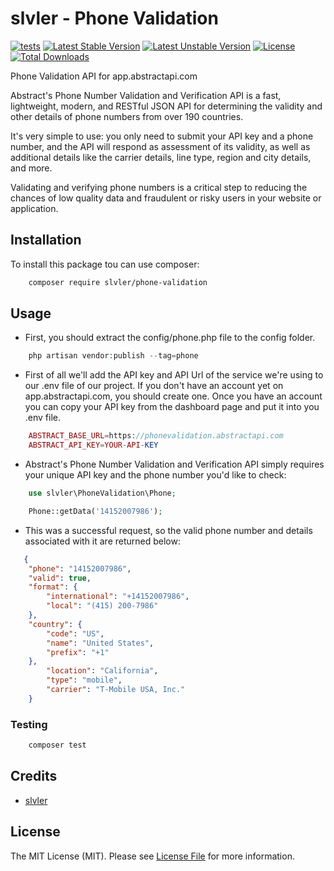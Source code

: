 # slvler - Phone Validation

[![tests](https://github.com/slvler/phone-validation/actions/workflows/tests.yml/badge.svg)](https://github.com/slvler/phone-validation/actions/workflows/tests.yml)
[![Latest Stable Version](http://poser.pugx.org/slvler/phone-validation/v)](https://packagist.org/packages/slvler/phone-validation)
[![Latest Unstable Version](http://poser.pugx.org/slvler/phone-validation/v/unstable)](https://packagist.org/packages/slvler/phone-validation)
[![License](http://poser.pugx.org/slvler/phone-validation/license)](https://packagist.org/packages/slvler/phone-validation)
[![Total Downloads](http://poser.pugx.org/slvler/phone-validation/downloads)](https://packagist.org/packages/slvler/phone-validation)

Phone Validation API for app.abstractapi.com

Abstract's Phone Number Validation and Verification API is a fast, lightweight, modern, and RESTful JSON API for determining the validity and other details of phone numbers from over 190 countries.

It's very simple to use: you only need to submit your API key and a phone number, and the API will respond as assessment of its validity, as well as additional details like the carrier details, line type, region and city details, and more.

Validating and verifying phone numbers is a critical step to reducing the chances of low quality data and fraudulent or risky users in your website or application.


## Installation

To install this package tou can use composer:

```bash
    composer require slvler/phone-validation
```
## Usage

- First, you should extract the config/phone.php file to the config folder. 

```php
    php artisan vendor:publish --tag=phone
```


- First of all we'll add the API key and API Url of the service we're using to our .env file of our project. If you don't have an account yet on app.abstractapi.com, you should create one. Once you have an account you can copy your API key from the dashboard page and put it into you .env file.


```php
    ABSTRACT_BASE_URL=https://phonevalidation.abstractapi.com
    ABSTRACT_API_KEY=YOUR-API-KEY
```

- Abstract's Phone Number Validation and Verification API simply requires your unique API key and the phone number you'd like to check:

```php
    use slvler\PhoneValidation\Phone;

    Phone::getData('14152007986');
```

- This was a successful request, so the valid phone number and details associated with it are returned below:

```json
   {
    "phone": "14152007986",
    "valid": true,
    "format": {
        "international": "+14152007986",
        "local": "(415) 200-7986"
    },
    "country": {
        "code": "US",
        "name": "United States",
        "prefix": "+1"
    },
        "location": "California",
        "type": "mobile",
        "carrier": "T-Mobile USA, Inc."
    }
```


### Testing

```bash
    composer test
```

## Credits

-   [slvler](https://github.com/slvler)


## License

The MIT License (MIT). Please see [License File](https://github.com/slvler/phone-validation/blob/main/README.md) for more information.
